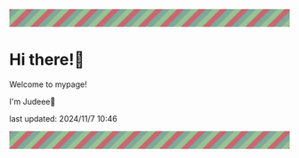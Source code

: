 <!-- Header image -->
<img src="./pokemon/pokemon_1.png" width="1000">

# Hi there!👋

Welcome to mypage!

I'm Judeee🐷

last updated: 2024/11/7 10:46

<!-- Footer image -->
<img src="./pokemon/pokemon_1.png" width="1000">
